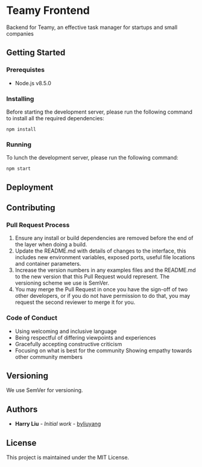 # Teamy Frontend
Backend for Teamy, an effective task manager for startups and small companies

## Getting Started

### Prerequistes

- Node.js v8.5.0

### Installing

Before starting the development server, please run the following command to install all the required dependencies:

```
npm install
``` 

### Running

To lunch the development server, please run the following command: 

```
npm start
```

## Deployment

## Contributing
### Pull Request Process

1. Ensure any install or build dependencies are removed before the end of the layer when doing a build.
2. Update the README.md with details of changes to the interface, this includes new environment variables, exposed ports, useful file locations and container parameters.
3. Increase the version numbers in any examples files and the README.md to the new version that this Pull Request would represent. The versioning scheme we use is SemVer.
4. You may merge the Pull Request in once you have the sign-off of two other developers, or if you do not have permission to do that, you may request the second reviewer to merge it for you.

### Code of Conduct

- Using welcoming and inclusive language
- Being respectful of differing viewpoints and experiences
- Gracefully accepting constructive criticism
- Focusing on what is best for the community
Showing empathy towards other community members

## Versioning
We use SemVer for versioning.

## Authors

- **Harry Liu** - *Initial work* - [byliuyang](https://github.com/byliuyang)

## License
This project is maintained under the MIT License.
